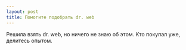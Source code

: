 ```yaml
---
layout: post 
title: Помогите подобрать dr. web 
--- 
```

Решила взять dr. web, но ничего не знаю об этом. Кто покупал уже, делитесь опытом.
